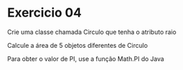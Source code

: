 # Exercicio 04

Crie uma classe chamada Circulo que tenha o atributo raio

Calcule a área de 5 objetos diferentes de Circulo

Para obter o valor de PI, use a função Math.PI do Java
